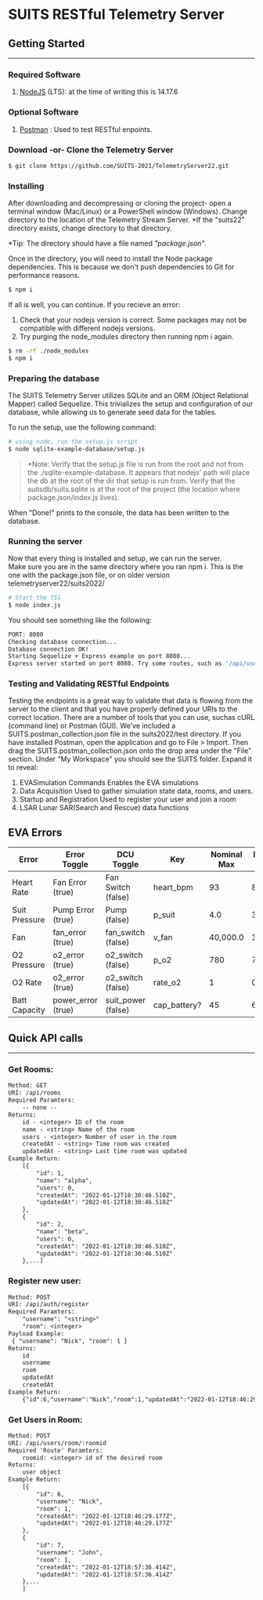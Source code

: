 # SUITS RESTful Telemetry Server

## Getting Started
-------------------------------

### Required Software
1. [NodeJS](https://nodejs.org/en/) (LTS): at the time of writing this is 14.17.6 

### Optional Software 
1. [Postman](https://www.postman.com/) : Used to test RESTful enpoints.

### Download -or- Clone the Telemetry Server
``` bash
$ git clone https://github.com/SUITS-2021/TelemetryServer22.git
```

### Installing  
After downloading and decompressing or cloning the project- open a terminal window (Mac/Linux) or a PowerShell window (Windows).
Change directory to the location of the Telemetry Stream Server.
*If the "suits22" directory exists, change directory to that directory.

*Tip: The directory should have a file named _"package.json"_.
 
Once in the directory, you will need to install the Node package dependencies. This is because we don't push dependencies to Git for performance reasons. 
``` bash
$ npm i
```

If all is well, you can continue. If you recieve an error: 
1. Check that your nodejs version is correct. Some packages may not be compatible with different nodejs versions. 
2. Try purging the node_modules directory then running npm i again.
``` bash
$ rm -rf ./node_modules 
$ npm i
``` 

### Preparing the database  
The SUITS Telemetry Server utilizes SQLite and an ORM (Object Relational Mapper) called Sequelize. This trivializes the setup and configuration of our database, while allowing us to generate seed data for the tables. 

To run the setup, use the following command:  
```bash 
# using node, run the setup.js script 
$ node sqlite-example-database/setup.js 
```
> *Note: Verify that the setup.js file is run from the root and not from the ./sqlite-example-database. It appears that nodejs' path will place the db at the root of the dir that setup is run from. Verify that the suitsdb/suits.sqlite is at the root of the project (the location where package.json/index.js lives).



When "Done!" prints to the console, the data has been written to the database. 

### Running the server
Now that every thing is installed and setup, we can run the server.  
Make sure you are in the same directory where you ran npm i. This is the one with the package.json file, or on older version telemetryserver22/suits2022/
``` bash
# Start the TSS
$ node index.js 
```

You should see something like the following: 
``` bash
PORT: 8080
Checking database connection...
Database connection OK!
Starting Sequelize + Express example on port 8080...
Express server started on port 8080. Try some routes, such as '/api/users'.
```

### Testing and Validating RESTful Endpoints
Testing the endpoints is a great way to validate that data is flowing from the server to the client and that you have properly defined your URIs to the correct location. 
There are a number of tools that you can use, suchas cURL (command line) or Postman (GUI). We've included a SUITS.postman_collection.json file in the suits2022/test directory. If you have installed Postman, open the application and go to File > Import. Then drag the SUITS.postman_collection.json onto the drop area under the "File" section. 
Under "My Workspace" you should see the SUITS folder. Expand it to reveal:
1. EVASimulation Commands 
    Enables the EVA simulations 
2. Data Acquisition 
    Used to gather simulation state data, rooms, and users.
3. Startup and Registration
    Used to register your user and join a room
4. LSAR 
    Lunar SAR(Search and Rescue) data functions

## EVA Errors
| Error      | Error Toggle     | DCU Toggle         | Key       | Nominal Max | Nominal Min | Error Max | Error Min |
| ---------- | ---------------- | ------------------ | --------- | ----------- | ----------- | --------- | --------- |
| Heart Rate | Fan Error (true) | Fan Switch (false) | heart_bpm | 93          | 85          | 120       | 114       |
| Suit Pressure | Pump Error (true) | Pump (false)   | p_suit    | 4.0         | 3.92        | 2.5       | 1.75      |
| Fan        | fan_error (true) | fan_switch (false) | v_fan     | 40,000.0    | 39,000.0    | 55,000.0  | 45,000.0  |
| O2 Pressure | o2_error (true) | o2_switch (false)  | p_o2      | 780         | 770         | 775       | 755       |
| O2 Rate    | o2_error (true) | o2_switch (false)  | rate_o2    | 1           | 0.5         | 0.6       | 0.4       |
| Batt Capacity | power_error (true) | suit_power (false) | cap_battery? | 45 | 60 | 30 | 29.4 |


## Quick API calls
----------------------------------

### Get Rooms:
``` REST
Method: GET
URI: /api/rooms
Required Paramters:
    -- none --
Returns: 
    id - <integer> ID of the room
    name - <string> Name of the room
    users - <integer> Number of user in the room
    createdAt - <string> Time room was created
    updatedAt - <string> Last time room was updated
Example Return:
    [{
        "id": 1,
        "name": "alpha",
        "users": 0,
        "createdAt": "2022-01-12T18:30:46.510Z",
        "updatedAt": "2022-01-12T18:30:46.510Z"
    },
    {
        "id": 2,
        "name": "beta",
        "users": 0,
        "createdAt": "2022-01-12T18:30:46.510Z",
        "updatedAt": "2022-01-12T18:30:46.510Z"
    },...]
```

### Register new user:
``` REST 
Method: POST
URI: /api/auth/register
Required Paramters:
    "username": "<string>"
    "room": <integer>
Payload Example: 
 { "username": "Nick", "room": 1 }
Returns:
    id
    username
    room
    updatedAt
    createdAt
Example Return:
    {"id":6,"username":"Nick","room":1,"updatedAt":"2022-01-12T18:46:29.177Z","createdAt":"2022-01-12T18:46:29.177Z"}
``` 

### Get Users in Room:
``` REST 
Method: POST
URI: /api/users/room/:roomid
Required 'Route' Paramters:
    roomid: <integer> id of the desired room
Returns:
    user object
Example Return:
    [{
        "id": 6,
        "username": "Nick",
        "room": 1,
        "createdAt": "2022-01-12T18:46:29.177Z",
        "updatedAt": "2022-01-12T18:46:29.177Z"
    },
    {
        "id": 7,
        "username": "John",
        "room": 1,
        "createdAt": "2022-01-12T18:57:36.414Z",
        "updatedAt": "2022-01-12T18:57:36.414Z"
    },...
    ]
```
